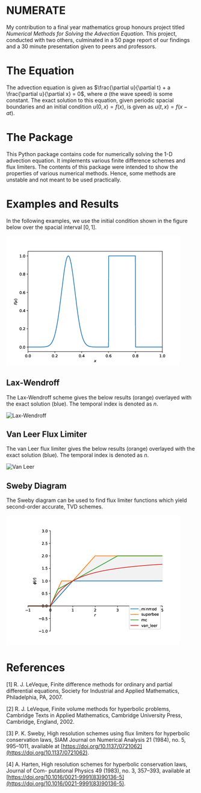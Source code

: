 # NUMERATE
My contribution to a final year mathematics group honours project titled _Numerical Methods for Solving the Advection Equation_. This project, conducted with two others, culminated in a 50 page report of our findings and a 30 minute presentation given to peers and professors. 

# The Equation
The advection equation is given as $\frac{\partial u}{\partial t} + a \frac{\partial u}{\partial x} = 0$, where $a$ (the wave speed) is some constant. The exact solution to this equation, given periodic spacial boundaries and an initial condition $u(0, x) = f(x)$, is given as $u(t, x) = f(x - at)$. 

# The Package
This Python package contains code for numerically solving the 1-D advection equation. It implements various finite difference schemes and flux limiters. The contents of this package were intended to show the properties of various numerical methods. Hence, some methods are unstable and not meant to be used practically.

# Examples and Results
In the following examples, we use the initial condition shown in the figure below over the spacial interval $[0, 1]$.

![Initial Condition](figures/initial-condition.png)

## Lax-Wendroff
The Lax-Wendroff scheme gives the below results (orange) overlayed with the exact solution (blue). The temporal index is denoted as $n$.

![Lax-Wendroff](figures/lax-wendroff-anim.gif)

## Van Leer Flux Limiter 
The van Leer flux limiter gives the below results (orange) overlayed with the exact solution (blue). The temporal index is denoted as $n$.

![Van Leer](figures/flux-limiter-van-leer-anim.gif)

## Sweby Diagram
The Sweby diagram can be used to find flux limiter functions which yield second-order accurate, TVD schemes.

![Sweby Diagram](figures/high-resolution-flux-limiters-second-order-tvd-region.png)

# References
[1] R. J. LeVeque, Finite difference methods for ordinary and partial differential equations, Society for Industrial and Applied Mathematics, Philadelphia, PA, 2007.

[2] R. J. LeVeque, Finite volume methods for hyperbolic problems, Cambridge Texts in Applied Mathematics, Cambridge University Press, Cambridge, England, 2002.

[3] P. K. Sweby, High resolution schemes using flux limiters for hyperbolic conservation laws, SIAM Journal on Numerical Analysis 21 (1984), no. 5, 995–1011, available at [https://doi.org/10.1137/0721062](https://doi.org/10.1137/0721062).

[4] A. Harten, High resolution schemes for hyperbolic conservation laws, Journal of Com- putational Physics 49 (1983), no. 3, 357–393, available at [https://doi.org/10.1016/0021-9991(83)90136-5](https://doi.org/10.1016/0021-9991(83)90136-5).
